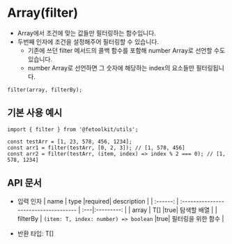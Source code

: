 # Array(filter)

- Array에서 조건에 맞는 값들만 필터링하는 함수입니다.
- 두번째 인자에 조건을 설정해주어 필터링할 수 있습니다.
  - 기존에 쓰던 filter 메서드의 콜백 함수를 포함해 number Array로 선언할 수도 있습니다.
  - number Array로 선언하면 그 숫자에 해당하는 index의 요소들만 필터링됩니다.

```tsx
filter(array, filterBy);
```

## 기본 사용 예시

```tsx
import { filter } from '@fetoolkit/utils';

const testArr = [1, 23, 578, 456, 1234];
const arr1 = filter(testArr, [0, 2, 3]); // [1, 578, 456]
const arr2 = filter(testArr, (item, index) => index % 2 === 0); // [1, 578, 1234]
```

## API 문서

- 입력 인자
  | name | type |required| description |
  | :------: | :------------------------------------ | :---|:---------: |
  | array | T[] |true| 탐색할 배열 |
  | filterBy | `(item: T, index: number) => boolean` |true| 필터링을 위한 함수 |

- 반환 타입: T[]
